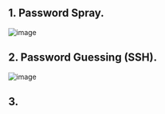 ## 1. Password Spray.

![image](https://github.com/NVex0/Kiem_thu_va_danh_gia_ATHT/assets/113530029/237df839-12a3-4839-9c27-3fa9fa2fd637)

## 2. Password Guessing (SSH).

![image](https://github.com/NVex0/Kiem_thu_va_danh_gia_ATHT/assets/113530029/b72d87e3-a16c-4329-b132-fb985f12b25a)

## 3. 
